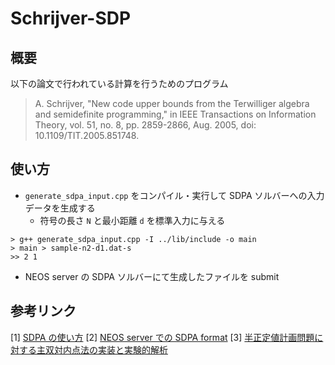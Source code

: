 # Schrijver-SDP

## 概要

以下の論文で行われている計算を行うためのプログラム

> A. Schrijver, "New code upper bounds from the Terwilliger algebra and semidefinite programming," in IEEE Transactions on Information Theory, vol. 51, no. 8, pp. 2859-2866, Aug. 2005, doi: 10.1109/TIT.2005.851748. 


## 使い方

* `generate_sdpa_input.cpp` をコンパイル・実行して SDPA ソルバーへの入力データを生成する
  * 符号の長さ `N` と最小距離 `d` を標準入力に与える

```sell:例
> g++ generate_sdpa_input.cpp -I ../lib/include -o main
> main > sample-n2-d1.dat-s
>> 2 1
```

* NEOS server の SDPA ソルバーにて生成したファイルを submit

## 参考リンク

[1] [SDPA の使い方](http://www.cc.u-ryukyu.ac.jp/~hide/sdpa.pdf)
[2] [NEOS server での SDPA format](https://plato.asu.edu/ftp/sdpa_format.txt)
[3] [半正定値計画問題に対する主双対内点法の実装と実験的解析](https://dl.ndl.go.jp/pid/3144617/1/78)
